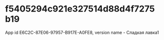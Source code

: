 # f5405294c921e327514d88d4f7275b19
App id E6C2C-87E06-97957-B917E-A0FE8, version name - Сладкая лавка1
